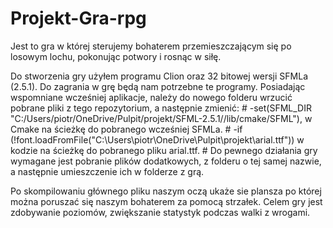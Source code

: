 # Projekt-Gra-rpg
Jest to gra w której sterujemy bohaterem przemieszczającym się po losowym lochu, pokonując potwory i rosnąc w siłę.

Do stworzenia gry użyłem programu Clion oraz 32 bitowej wersji SFMLa (2.5.1). Do zagrania w grę będą nam potrzebne te programy. Posiadając wspomniane wcześniej aplikacje, należy do nowego folderu wrzucić pobrane pliki z tego repozytorium, a następnie zmienić: #
-set(SFML_DIR "C:/Users/piotr/OneDrive/Pulpit/projekt/SFML-2.5.1//lib/cmake/SFML"), w Cmake na ścieżkę do pobranego wcześniej SFMLa. # 
-if (!font.loadFromFile("C:\\Users\\piotr\\OneDrive\\Pulpit\\projekt\\arial.ttf")) w kodzie na ścieżkę do pobranego pliku arial.ttf. # 
Do pewnego działania gry wymagane jest pobranie plików dodatkowych, z folderu o tej samej nazwie, a następnie umieszczenie ich w folderze z grą.

Po skompilowaniu głównego pliku naszym oczą ukaże sie plansza po której można poruszać się naszym bohaterem za pomocą strzałek. Celem gry jest zdobywanie poziomów, zwiększanie statystyk podczas walki z wrogami. 
